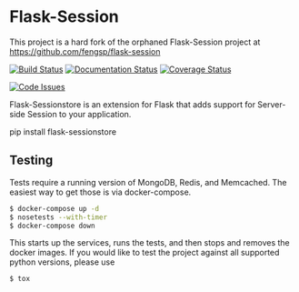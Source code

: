 Flask-Session
=============
This project is a hard fork of the orphaned Flask-Session project at https://github.com/fengsp/flask-session

[![Build Status](https://travis-ci.org/mcrowson/flask-session.svg?branch=master)](https://travis-ci.org/mcrowson/flask-session)
[![Documentation Status](https://readthedocs.org/projects/flask-sessionstore/badge/?version=latest)](http://flask-sessionstore.readthedocs.io/en/latest/?badge=latest)
[![Coverage Status](https://coveralls.io/repos/github/mcrowson/flask-session/badge.svg)](https://coveralls.io/github/mcrowson/flask-session) 

[![Code Issues](https://www.quantifiedcode.com/api/v1/project/c1c6ba31dc784fd3bce16b8696b5258c/badge.svg)](https://www.quantifiedcode.com/app/project/c1c6ba31dc784fd3bce16b8696b5258c)

Flask-Sessionstore is an extension for Flask that adds support for Server-side Session to your application.

pip install flask-sessionstore

## Testing
Tests require a running version of MongoDB, Redis, and Memcached. The easiest way to get those 
is via docker-compose. 
```bash
$ docker-compose up -d
$ nosetests --with-timer
$ docker-compose down
```

This starts up the services, runs the tests, and then stops and removes the docker images. 
If you would like to test the project against all supported python versions, please use 

```bash
$ tox
```

